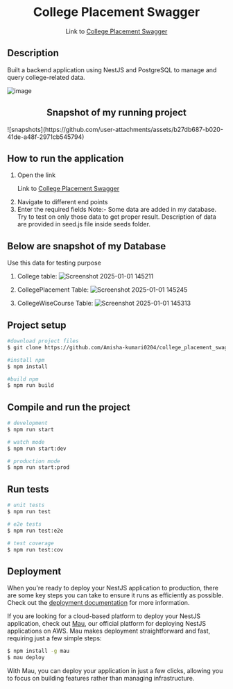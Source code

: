 <!--<p align="center">
  <a href="http://nestjs.com/" target="blank"><img src="https://nestjs.com/img/logo-small.svg" width="120" alt="Nest Logo" /></a>
</p>

[circleci-image]: https://img.shields.io/circleci/build/github/nestjs/nest/master?token=abc123def456
[circleci-url]: https://circleci.com/gh/nestjs/nest

  <p align="center">A progressive <a href="http://nodejs.org" target="_blank">Node.js</a> framework for building efficient and scalable server-side applications.</p>
    <p align="center">
<a href="https://www.npmjs.com/~nestjscore" target="_blank"><img src="https://img.shields.io/npm/v/@nestjs/core.svg" alt="NPM Version" /></a>
<a href="https://www.npmjs.com/~nestjscore" target="_blank"><img src="https://img.shields.io/npm/l/@nestjs/core.svg" alt="Package License" /></a>
<a href="https://www.npmjs.com/~nestjscore" target="_blank"><img src="https://img.shields.io/npm/dm/@nestjs/common.svg" alt="NPM Downloads" /></a>
<a href="https://circleci.com/gh/nestjs/nest" target="_blank"><img src="https://img.shields.io/circleci/build/github/nestjs/nest/master" alt="CircleCI" /></a>
<a href="https://coveralls.io/github/nestjs/nest?branch=master" target="_blank"><img src="https://coveralls.io/repos/github/nestjs/nest/badge.svg?branch=master#9" alt="Coverage" /></a>
<a href="https://discord.gg/G7Qnnhy" target="_blank"><img src="https://img.shields.io/badge/discord-online-brightgreen.svg" alt="Discord"/></a>
<a href="https://opencollective.com/nest#backer" target="_blank"><img src="https://opencollective.com/nest/backers/badge.svg" alt="Backers on Open Collective" /></a>
<a href="https://opencollective.com/nest#sponsor" target="_blank"><img src="https://opencollective.com/nest/sponsors/badge.svg" alt="Sponsors on Open Collective" /></a>
  <a href="https://paypal.me/kamilmysliwiec" target="_blank"><img src="https://img.shields.io/badge/Donate-PayPal-ff3f59.svg" alt="Donate us"/></a>
    <a href="https://opencollective.com/nest#sponsor"  target="_blank"><img src="https://img.shields.io/badge/Support%20us-Open%20Collective-41B883.svg" alt="Support us"></a>
  <a href="https://twitter.com/nestframework" target="_blank"><img src="https://img.shields.io/twitter/follow/nestframework.svg?style=social&label=Follow" alt="Follow us on Twitter"></a>
</p> -->
  <!--[![Backers on Open Collective](https://opencollective.com/nest/backers/badge.svg)](https://opencollective.com/nest#backer)
  [![Sponsors on Open Collective](https://opencollective.com/nest/sponsors/badge.svg)](https://opencollective.com/nest#sponsor)-->
  ##
<h1 align="center">College Placement Swagger</h1>

<p align="center">Link to <a href="https://college-placement-swagger.onrender.com/api/docs">College Placement Swagger</a></p>

## Description

Built a backend application using NestJS and PostgreSQL to manage and query college-related data.

![image](https://github.com/user-attachments/assets/f8b1b56b-c4c0-4050-a144-5288a16aa994)


<h2 align="center">Snapshot of my running project</h1>
![snapshots](https://github.com/user-attachments/assets/b27db687-b020-41de-a48f-2971cb545794)



## How to run the application
1. Open the link <p>Link to <a href="https://college-placement-swagger.onrender.com/api/docs">College Placement Swagger</a></p>
2. Navigate to different end points
3. Enter the required fields
Note:- Some data are added in my database. Try to test on only those data to get proper result. Description of data are provided in seed.js file inside seeds folder.

## Below are snapshot of my Database

Use this data for testing purpose
1. College table:
   ![Screenshot 2025-01-01 145211](https://github.com/user-attachments/assets/6090d516-fc47-4964-816d-9c732dc3f0ad)

2. CollegePlacement Table:
    ![Screenshot 2025-01-01 145245](https://github.com/user-attachments/assets/e30d232e-b680-47f9-b051-90e01a0c2635)

3. CollegeWiseCourse Table:
    ![Screenshot 2025-01-01 145313](https://github.com/user-attachments/assets/df7acb67-6a8a-4ea9-8aa7-e79756267b30)




## Project setup

```bash
#download project files
$ git clone https://github.com/Amisha-kumari0204/college_placement_swagger.git

#install npm
$ npm install

#build npm
$ npm run build
```

## Compile and run the project

```bash
# development
$ npm run start

# watch mode
$ npm run start:dev

# production mode
$ npm run start:prod
```

## Run tests

```bash
# unit tests
$ npm run test

# e2e tests
$ npm run test:e2e

# test coverage
$ npm run test:cov
```

## Deployment

When you're ready to deploy your NestJS application to production, there are some key steps you can take to ensure it runs as efficiently as possible. Check out the [deployment documentation](https://docs.nestjs.com/deployment) for more information.

If you are looking for a cloud-based platform to deploy your NestJS application, check out [Mau](https://mau.nestjs.com), our official platform for deploying NestJS applications on AWS. Mau makes deployment straightforward and fast, requiring just a few simple steps:

```bash
$ npm install -g mau
$ mau deploy
```

With Mau, you can deploy your application in just a few clicks, allowing you to focus on building features rather than managing infrastructure.
